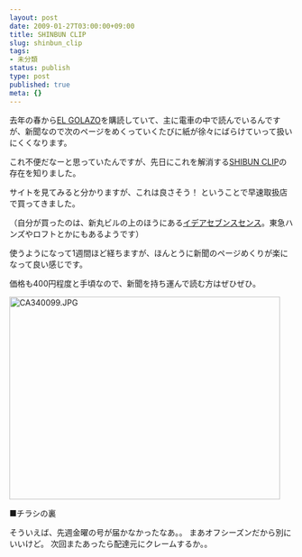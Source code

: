 ```yaml
---
layout: post
date: 2009-01-27T03:00:00+09:00
title: SHINBUN CLIP
slug: shinbun_clip
tags:
- 未分類
status: publish
type: post
published: true
meta: {}
---
```

去年の春から<a href="http://sports.biglobe.ne.jp/golazo/">EL GOLAZO</a>を購読していて、主に電車の中で読んでいるんですが、新聞なので次のページをめくっていくたびに紙が徐々にばらけていって扱いにくくなります。

これ不便だなーと思っていたんですが、先日にこれを解消する<a href="http://www.realize-idea.com/product/shinbunclip/top.html">SHIBUN CLIP</a>の存在を知りました。

サイトを見てみると分かりますが、これは良さそう！
ということで早速取扱店で買ってきました。

（自分が買ったのは、新丸ビルの上のほうにある<a href="http://www.idea7thsense.com/">イデアセブンスセンス</a>。東急ハンズやロフトとかにもあるようです）

使うようになって1週間ほど経ちますが、ほんとうに新聞のページめくりが楽になって良い感じです。

価格も400円程度と手頃なので、新聞を持ち運んで読む方はぜひぜひ。

<span class="mt-enclosure mt-enclosure-image" style="display: inline;"><a href="http://wo.skr.jp/images/uploads/CA340099.html" onclick="http://wo.skr.jp/images/uploads/CA340099.html','popup','width=640,height=480,scrollbars=no,resizable=no,toolbar=no,directories=no,location=no,menubar=no,status=no,left=0,top=0'); return false"><img src="http://wo.skr.jp/images/uploads/CA340099-thumb-480x360.jpg" width="480" height="360" alt="CA340099.JPG" class="mt-image-none" style="" /></a></span>

<!--more-->
■チラシの裏

そういえば、先週金曜の号が届かなかったなあ。。
まあオフシーズンだから別にいいけど。
次回またあったら配達元にクレームするか。。

